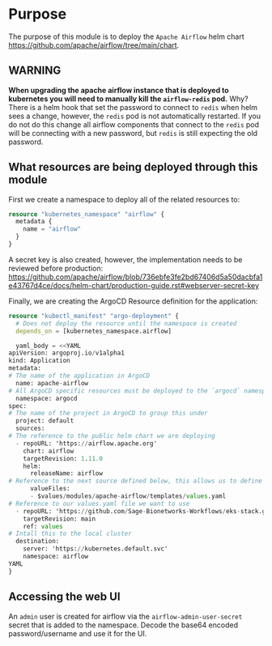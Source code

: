 # Purpose
The purpose of this module is to deploy the `Apache Airflow` helm chart <https://github.com/apache/airflow/tree/main/chart>.

## WARNING
**When upgrading the apache airflow instance that is deployed to kubernetes you will need
to manually kill the `airflow-redis` pod.** Why? There is a helm hook that set the
password to connect to `redis` when helm sees a change, however, the `redis` pod is not
automatically restarted. If you do not do this change all airflow components that
connect to the `redis` pod will be connecting with a new password, but `redis` is still
expecting the old password.

## What resources are being deployed through this module

First we create a namespace to deploy all of the related resources to:
```terraform
resource "kubernetes_namespace" "airflow" {
  metadata {
    name = "airflow"
  }
}
```

A secret key is also created, however, the implementation needs to be reviewed before
production: <https://github.com/apache/airflow/blob/736ebfe3fe2bd67406d5a50dacbfa1e43767d4ce/docs/helm-chart/production-guide.rst#webserver-secret-key>

Finally, we are creating the ArgoCD Resource definition for the application:
```terraform
resource "kubectl_manifest" "argo-deployment" {
  # Does not deploy the resource until the namespace is created
  depends_on = [kubernetes_namespace.airflow]

  yaml_body = <<YAML
apiVersion: argoproj.io/v1alpha1
kind: Application
metadata:
# The name of the application in ArgoCD
  name: apache-airflow
# All ArgoCD specific resources must be deployed to the `argocd` namespace
  namespace: argocd
spec:
# The name of the project in ArgoCD to group this under
  project: default
  sources:
# The reference to the public helm chart we are deploying
  - repoURL: 'https://airflow.apache.org'
    chart: airflow
    targetRevision: 1.11.0
    helm:
      releaseName: airflow
# Reference to the next source defined below, this allows us to define out own values.yaml file
      valueFiles:
      - $values/modules/apache-airflow/templates/values.yaml
# Reference to our values.yaml file we want to use
  - repoURL: 'https://github.com/Sage-Bionetworks-Workflows/eks-stack.git'
    targetRevision: main
    ref: values
# Intall this to the local cluster
  destination:
    server: 'https://kubernetes.default.svc'
    namespace: airflow
YAML
}
```

## Accessing the web UI
An `admin` user is created for airflow via the `airflow-admin-user-secret` secret that
is added to the namespace. Decode the base64 encoded password/username and use it for
the UI.